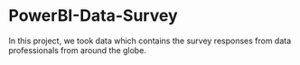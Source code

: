# PowerBI-Data-Survey
In this project, we took data which contains the survey responses from data professionals from around the globe.
